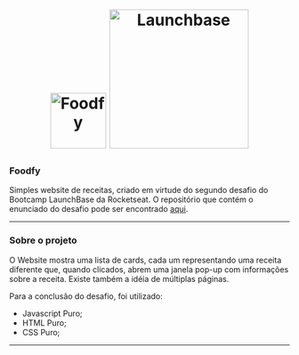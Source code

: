 <h1 align="center">
<img alt="Foodfy" src="https://github.com/Rocketseat/bootcamp-launchbase-desafios-02/blob/master/layouts/assets/logo.png?raw=true" width="100px" />

<img alt="Launchbase" src="https://rocketseat-cdn.s3-sa-east-1.amazonaws.com/bootcamp-launchbase.png" width="250px" />

</h1>

### Foodfy

Simples website de receitas, criado em virtude do segundo desafio do Bootcamp LaunchBase da Rocketseat. O repositório que contém o enunciado do desafio pode ser encontrado [aqui](https://github.com/Rocketseat/bootcamp-launchbase-desafios-02/blob/master/desafios/01-foodfy.md).

-----
### Sobre o projeto
O Website mostra uma lista de cards, cada um representando uma receita diferente que, quando clicados, abrem uma janela pop-up com informações sobre a receita. Existe também a idéia de múltiplas páginas.

Para a conclusão do desafio, foi utilizado:
 - Javascript Puro;
 - HTML Puro;
 - CSS Puro;
-----
